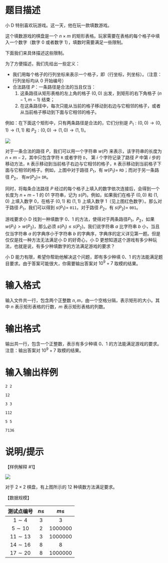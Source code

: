 # 题目描述

小 D 特别喜欢玩游戏。这一天，他在玩一款填数游戏。

这个填数游戏的棋盘是一个 $n \times m$ 的矩形表格。玩家需要在表格的每个格子中填入一个数字（数字 $0$ 或者数字 $1$），填数时需要满足一些限制。

下面我们来具体描述这些限制。

为了方便描述，我们先给出一些定义：

- 我们用每个格子的行列坐标来表示一个格子，即（行坐标，列坐标）。（注意：行列坐标均从 $0$ 开始编号）
- 合法路径 $P$：一条路径是合法的当且仅当：
    1. 这条路径从矩形表格的左上角的格子 $(0,0)$ 出发，到矩形的右下角格子 $(n-1,m-1)$ 结束；
    2. 在这条路径中，每次只能从当前的格子移动到右边与它相邻的格子，或者从当前格子移动到下面与它相邻的格子。

例如：在下面这个矩形中，只有两条路径是合法的，它们分别是 $P_1:(0,0) \rightarrow (0,1) \rightarrow (1,1)$ 和 $P_2:(0,0) \rightarrow (1,0) \rightarrow (1,1)$。

![](file://1.png)

对于一条合法的路径 $P$，我们可以用一个字符串 $w(P)$ 来表示，该字符串的长度为 $n+m-2$，其中只包含字符 `R` 或者字符 `D`， 第 $i$ 个字符记录了路径 $P$ 中第 $i$ 步的移动方法，`R` 表示移动到当前格子右边与它相邻的格子，`R` 表示移动到当前格子下面与它相邻的格子。例如，上图中对于路径 $P_1$，有 $w(P_1)=$ `RD`；而对于另一条路径 $P_2$， 有$w(P_2) =$ `DR`。

同时，将每条合法路径 $P$ 经过的每个格子上填入的数字依次连接后，会得到一个长度为 $n+m-1$ 的 01 字符串，记为 $s(P)$。例如，如果我们在格子 $(0,0)$ 和 $(1,0)$ 上填入数字 $0$，在格子 $(0,1)$ 和 $(1,1)$ 上填入数字 $1$（见上图红色数字）。那么对于路径 $P_1$，我们可以得到 $s(P_1)=$ `011`，对于路径 $P_2$，有 $s(P_2)=$ `001`。

游戏要求小 D 找到一种填数字 $0$、$1$ 的方法，使得对于两条路径$P_1$，$P_2$，如果 $w(P_1) > w(P_2)$，那么必须 $s(P_1) \leq s(P_2)$。我们说字符串 $a$ 比字符串 $b$ 小，当且仅当字符串 $a$ 的字典序小于字符串 $b$ 的字典序，字典序的定义详见第一题。但是仅仅是找一种方法无法满足小 D 的好奇心，小 D 更想知道这个游戏有多少种玩法，也就是说，有多少种填数字的方法满足游戏的要求？

小 D 能力有限，希望你帮助他解决这个问题，即有多少种填 $0$、$1$ 的方法能满足题目要求。由于答案可能很大，你需要输出答案对 ${10}^9+7$ 取模的结果。

# 输入格式

输入文件共一行，包含两个正整数 $n,m$，由一个空格分隔，表示矩形的大小。其中 $n$ 表示矩形表格的行数，$m$ 表示矩形表格的列数。

# 输出格式

输出共一行，包含一个正整数，表示有多少种填 $0$、$1$ 的方法能满足游戏的要求。注意：输出答案对 $10^9+7$ 取模的结果。

# 输入输出样例

```input1
2 2
```

```output1
12
```

```input2
3 3
```

```output2
112
```

```input3
5 5
```

```output3
7136
```

# 说明/提示

【样例解释 #1】

![](file://2.jpg)

对于 $2 \times 2$ 棋盘，有上图所示的 $12$ 种填数方法满足要求。

【数据规模】

|  测试点编号  | $n \leq$ | $m \leq$  |
| :----------: | :------: | :-------: |
|  $1 \sim 4$  |   $3$    |    $3$    |
| $5 \sim 10$  |   $2$    | $1000000$ |
| $11 \sim 13$ |   $3$    | $1000000$ |
| $14 \sim 16$ |   $8$    |    $8$    |
| $17 \sim 20$ |   $8$    | $1000000$ |
